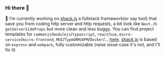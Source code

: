 ### Hi there 👋


  🔭 I’m currently working on [shack.js](https://github.com/shack-js/shack.js) a fullstack framework(or say tool) that save you from coding http server and http requests, a bit look like `Next.JS getServerSideProps` but more clean and less buggy. You can find project templates for `commonjs`/`modulejs`/`typescript`, `react`/`vue`, `micro-service`/`micro-frontend`, `MUI`/`TypeORM`/`APM`/`Docker`/... [here](https://github.com/fullstack-boilerplates). [shack.js](https://github.com/shack-js/shack.js) is based on `express` and `webpack`, fully customizable (raise issue case it's not, and I'll fix it)
